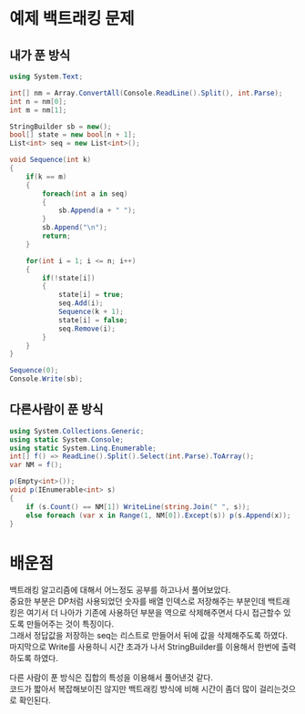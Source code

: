 # 예제 백트래킹 문제

## 내가 푼 방식
``` cs
using System.Text;

int[] nm = Array.ConvertAll(Console.ReadLine().Split(), int.Parse);
int n = nm[0];
int m = nm[1];

StringBuilder sb = new();
bool[] state = new bool[n + 1];
List<int> seq = new List<int>();

void Sequence(int k)
{
    if(k == m)
    {
        foreach(int a in seq)
        {
            sb.Append(a + " ");
        }
        sb.Append("\n");
        return;
    }

    for(int i = 1; i <= n; i++)
    {
        if(!state[i])
        {
            state[i] = true;
            seq.Add(i);
            Sequence(k + 1);
            state[i] = false;
            seq.Remove(i);
        }
    }
}

Sequence(0);
Console.Write(sb);
```

## 다른사람이 푼 방식
``` cs
using System.Collections.Generic;
using static System.Console;
using static System.Linq.Enumerable;
int[] f() => ReadLine().Split().Select(int.Parse).ToArray();
var NM = f();

p(Empty<int>());
void p(IEnumerable<int> s)
{
    if (s.Count() == NM[1]) WriteLine(string.Join(" ", s));
    else foreach (var x in Range(1, NM[0]).Except(s)) p(s.Append(x));
}

```

# 배운점
백트래킹 알고리즘에 대해서 어느정도 공부를 하고나서 풀어보았다.  
중요한 부분은 DP처럼 사용되었던 숫자를 배열 인덱스로 저장해주는 부분인데 백트래킹은 여기서 더 나아가 기존에 사용하던 부분을 역으로 삭제해주면서 다시 접근할수 있도록 만들어주는 것이 특징이다.  
그래서 정답값을 저장하는 seq는 리스트로 만들어서 뒤에 값을 삭제해주도록 하였다.  
마지막으로 Write를 사용하니 시간 초과가 나서 StringBuilder를 이용해서 한번에 출력하도록 하였다.  


다른 사람이 푼 방식은 집합의 특성을 이용해서 풀어낸것 같다.  
코드가 짧아서 복잡해보이진 않지만 백트래킹 방식에 비해 시간이 좀더 많이 걸리는것으로 확인된다.  

